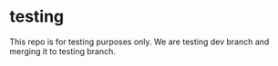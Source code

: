 # testing
This repo is for testing purposes only. We are testing dev branch and merging it to testing branch.